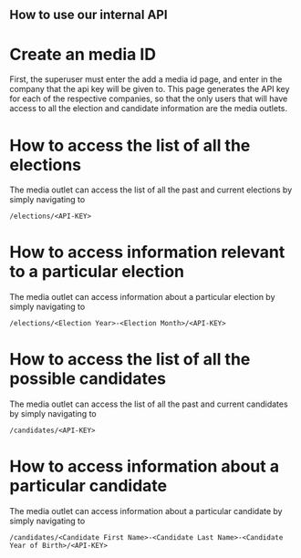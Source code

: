 ## How to use our internal API
# Create an media ID
  First, the superuser must enter the add a media id page, and enter in the company that the api key will be given to.
  This page generates the API key for each of the respective companies, so that the only users that will have access to all the election and candidate information are the media outlets.
  
# How to access the list of all the elections
  The media outlet can access the list of all the past and current elections by simply navigating to 
  
    /elections/<API-KEY>
    
# How to access information relevant to a particular election
  The media outlet can access information about a particular election by simply navigating to
    
    /elections/<Election Year>-<Election Month>/<API-KEY>
   
# How to access the list of all the possible candidates
  The media outlet can access the list of all the past and current candidates by simply navigating to
    
    /candidates/<API-KEY>

# How to access information about a particular candidate
  The media outlet  can access information about a particular candidate by simply navigating to
  
    /candidates/<Candidate First Name>-<Candidate Last Name>-<Candidate Year of Birth>/<API-KEY> 
